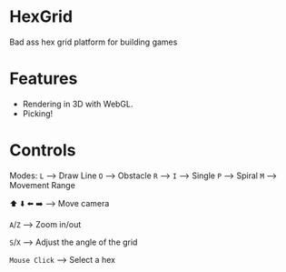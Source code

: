 HexGrid
=======

Bad ass hex grid platform for building games


Features
========

 * Rendering in 3D with WebGL.
 * Picking!


Controls
========

Modes:
`L` --> Draw Line
`O` --> Obstacle
`R` --> `I` --> Single
        `P` --> Spiral
`M` --> Movement Range

:arrow_up: :arrow_down: :arrow_left: :arrow_right: --> Move camera

`A`/`Z` --> Zoom in/out

`S`/`X` --> Adjust the angle of the grid

`Mouse Click` --> Select a hex
